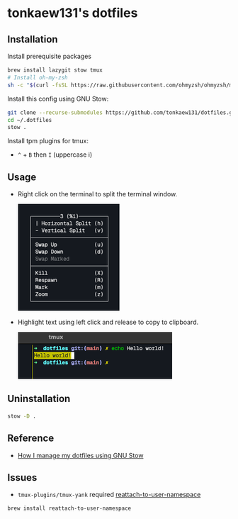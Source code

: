 # tonkaew131's dotfiles

## Installation

Install prerequisite packages

```bash
brew install lazygit stow tmux
# Install oh-my-zsh
sh -c "$(curl -fsSL https://raw.githubusercontent.com/ohmyzsh/ohmyzsh/master/tools/install.sh)"
```

Install this config using GNU Stow:

```bash
git clone --recurse-submodules https://github.com/tonkaew131/dotfiles.git ~/.dotfiles
cd ~/.dotfiles
stow .
```

Install tpm plugins for tmux:

- `^` + `B` then `I` (uppercase i)

## Usage

- Right click on the terminal to split the terminal window.

  ![tmux context menu](assets/tmux-context-menu.png)

- Highlight text using left click and release to copy to clipboard.

  ![Copy to clipboard](assets/copy-to-clipboard.png)

## Uninstallation

```bash
stow -D .
```

## Reference

- [How I manage my dotfiles using GNU Stow](https://tamerlan.dev/how-i-manage-my-dotfiles-using-gnu-stow/)

## Issues

- `tmux-plugins/tmux-yank` required [reattach-to-user-namespace](https://github.com/ChrisJohnsen/tmux-MacOSX-pasteboard)

```bash
brew install reattach-to-user-namespace
```
